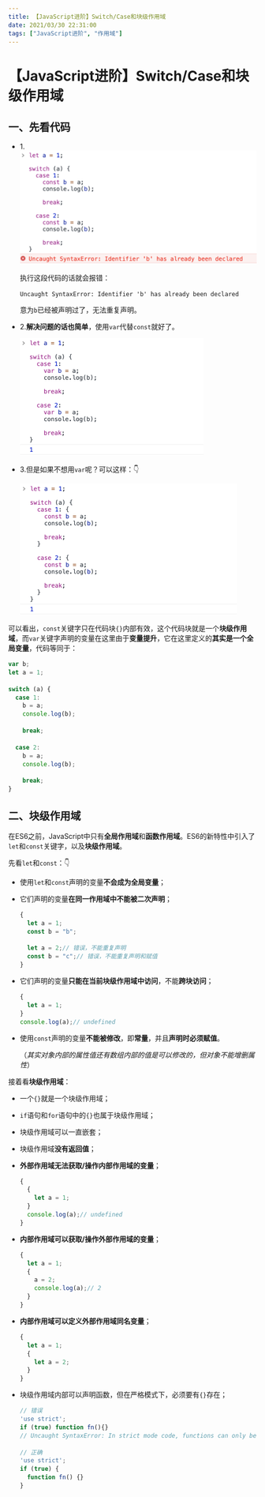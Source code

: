 ```yaml
---
title: 【JavaScript进阶】Switch/Case和块级作用域
date: 2021/03/30 22:31:00
tags: ["JavaScript进阶", "作用域"]
---
```


# 【JavaScript进阶】Switch/Case和块级作用域

<ClientOnly>
  <display-bar :displayData="$frontmatter"></display-bar>
</ClientOnly>

## 一、先看代码

* 1.![switch-case-01](/images/frontend/js/switch-case-01.png)

  执行这段代码的话就会报错：

  `Uncaught SyntaxError: Identifier 'b' has already been declared`

  意为`b`已经被声明过了，无法重复声明。

* 2.**解决问题的话也简单**，使用`var`代替`const`就好了。

  ![switch-case-03](/images/frontend/js/switch-case-03.png)

* 3.但是如果不想用`var`呢？可以这样：👇

  ![switch-case-02](/images/frontend/js/switch-case-02.png)

可以看出，`const`关键字只在代码块`{}`内部有效，这个代码块就是一个**块级作用域**，而`var`关键字声明的变量在这里由于**变量提升**，它在这里定义的**其实是一个全局变量**，代码等同于：

```js {1,6,12}
var b;
let a = 1;

switch (a) {
  case 1:
    b = a;
    console.log(b);

    break;

  case 2:
    b = a;
    console.log(b);

    break;
}
```

## 二、块级作用域

在ES6之前，JavaScript中只有**全局作用域**和**函数作用域**。ES6的新特性中引入了`let`和`const`关键字，以及**块级作用域**。

先看`let`和`const`：👇

* 使用`let`和`const`声明的变量**不会成为全局变量**；

* 它们声明的变量**在同一作用域中不能被二次声明**；

  ```js
  {
    let a = 1;
    const b = "b";

    let a = 2;// 错误，不能重复声明
    const b = "c";// 错误，不能重复声明和赋值
  }
  ```

* 它们声明的变量**只能在当前块级作用域中访问**，不能**跨块访问**；

  ```js
  {
    let a = 1;
  }
  console.log(a);// undefined
  ```

* 使用`const`声明的变量**不能被修改**，即**常量**，并且**声明时必须赋值**。

  （*其实对象内部的属性值还有数组内部的值是可以修改的，但对象不能增删属性*）

接着看**块级作用域**：

* 一个`{}`就是一个块级作用域；

* `if`语句和`for`语句中的`{}`也属于块级作用域；

* 块级作用域可以一直嵌套；

* 块级作用域**没有返回值**；

* **外部作用域无法获取/操作内部作用域的变量**；

  ```js
  {
    {
      let a = 1;
    }
    console.log(a);// undefined
  }
  ```

* **内部作用域可以获取/操作外部作用域的变量**；

  ```js
  {
    let a = 1;
    {
      a = 2;
      console.log(a);// 2
    }
  }
  ```

* **内部作用域可以定义外部作用域同名变量**；

  ```js
  {
    let a = 1;
    {
      let a = 2;
    }
  }
  ```

* 块级作用域内部可以声明函数，但在严格模式下，必须要有`{}`存在；

  ```js
  // 错误
  'use strict';
  if (true) function fn(){}
  // Uncaught SyntaxError: In strict mode code, functions can only be declared at top level or inside a block.

  // 正确
  'use strict';
  if (true) {
    function fn() {}
  }
  ```



